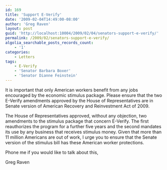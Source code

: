 ```yaml
---
id: 169
title: 'Support E-Verify'
date: '2009-02-04T14:49:00-08:00'
author: 'Greg Raven'
layout: post
guid: 'http://localhost:10004/2009/02/04/senators-support-e-verify/'
permalink: /2009/02/senators-support-e-verify/
algolia_searchable_posts_records_count:
    - '1'
categories:
    - Letters
tags:
    - E-Verify
    - 'Senator Barbara Boxer'
    - 'Senator Dianne Feinstein'
---
```


It is important that only American workers benefit from any jobs encouraged by the economic stimulus package. Please ensure that the two E-Verify amendments approved by the House of Representatives are in Senate version of American Recovery and Reinvestment Act of 2009.  
  
The House of Representatives approved, without any objection, two amendments to the stimulus package that concern E-Verify. The first reauthorizes the program for a further five years and the second mandates its use by any business that receives stimulus money. Given that more than 11 million Americans are out of work, I urge you to ensure that the Senate version of the stimulus bill has these American worker protections.

Phone me if you would like to talk about this,

Greg Raven